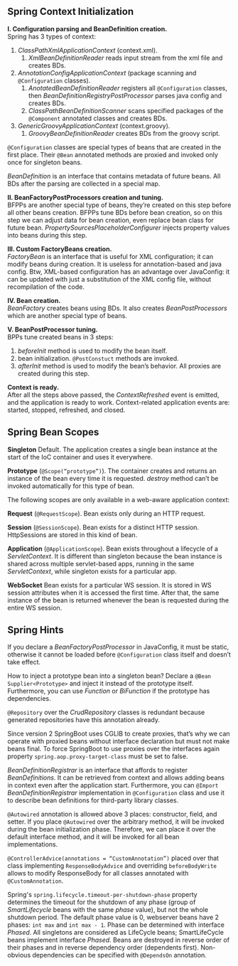 ## Spring Context Initialization

**I. Configuration parsing and BeanDefinition creation.**<br>
Spring has 3 types of context:
1. *ClassPathXmlApplicationContext* (context.xml).
   1. *XmlBeanDefinitionReader* reads input stream from the xml file and creates BDs.
2. *AnnotationConfigApplicationContext* (package scanning and `@Configuration` classes).
   1. *AnotatedBeanDefinitionReader* registers all `@Configuration` classes, then *BeanDefinitionRegistryPostProcessor* parses java config and creates BDs.
   2. *ClassPathBeanDefinitionScanner* scans specified packages of the `@Component` annotated classes and creates BDs.
3. *GenericGroovyApplicationContext* (context.groovy).
   1. *GroovyBeanDefinitionReader* creates BDs from the groovy script.

`@Configuration` classes are special types of beans that are created in the first place. Their `@Bean` annotated methods are proxied and invoked only once for singleton beans.

*BeanDefinition* is an interface that contains metadata of future beans. All BDs after the parsing are collected in a special map.

**II. BeanFactoryPostProcessors creation and tuning.**<br>
BFPPs are another special type of beans, they’re created on this step before all other beans creation. BFPPs tune BDs before bean creation, so on this step we can adjust data for bean creation, even replace bean class for future bean. *PropertySourcesPlaceholderConfigurer* injects property values into beans during this step.

**III. Custom FactoryBeans creation.**<br>
*FactoryBean* is an interface that is useful for XML configuration; it can modify beans during creation. It is useless for annotation-based and java config. Btw, XML-based configuration has an advantage over JavaConfig: it can be updated with just a substitution of the XML config file, without recompilation of the code.

**IV. Bean creation.**<br>
*BeanFactory* creates beans using BDs. It also creates *BeanPostProcessors* which are another special type of beans.

**V. BeanPostProcessor tuning.**<br>
BPPs tune created beans in 3 steps:
1. *beforeInit* method is used to modify the bean itself.
2. bean initialization. `@PostConstuct` methods are invoked.
3. *afterInit* method is used to modify the bean’s behavior. All proxies are created during this step.

**Context is ready.**<br>
After all the steps above passed, the *ContextRefreshed* event is emitted, and the application is ready to work. Context-related application events are: started, stopped, refreshed, and closed.
## Spring Bean Scopes

**Singleton** Default. The application creates a single bean instance at the start of the IoC container and uses it everywhere.

**Prototype** (`@Scope(“prototype”)`). The container creates and returns an instance of the bean every time it is requested. *destroy* method can’t be invoked automatically for this type of bean.

The following scopes are only available in a web-aware application context:

**Request** (`@RequestScope`). Bean exists only during an HTTP request. 

**Session** (`@SessionScope`). Bean exists for a distinct HTTP session. HttpSessions are stored in this kind of bean.

**Application** (`@ApplicationScope`). Bean exists throughout a lifecycle of a *ServletContext*. It is different than singleton because the bean instance is shared across multiple servlet-based apps, running in the same *ServletContext*, while singleton exists for a particular app.

**WebSocket** Bean exists for a particular WS session. It is stored in WS session attributes when it is accessed the first time. After that, the same instance of the bean is returned whenever the bean is requested during the entire WS session.
## Spring Hints

If you declare a *BeanFactoryPostProcessor* in JavaConfig, it must be static, otherwise it cannot be loaded before `@Configuration` class itself and doesn’t take effect.

How to inject a prototype bean into a singleton bean? Declare a `@Bean Supplier<Prototype>` and inject it instead of the prototype itself. Furthermore, you can use *Function* or *BiFunction* if the prototype has dependencies.

`@Repository` over the *CrudRepository* classes is redundant because generated repositories have this annotation already.

Since version 2 SpringBoot uses CGLIB to create proxies, that’s why we can operate with proxied beans without interface declaration but must not make beans final. To force SpringBoot to use proxies over the interfaces again property `spring.aop.proxy-target-class` must be set to false.

*BeanDefinitionRegistrar* is an interface that affords to register *BeanDefinitions*. It can be retrieved from context and allows adding beans in context even after the application start. Furthermore, you can `@Import` *BeanDefinitionRegistrar* implementation in `@Configuration` class and use it to describe bean definitions for third-party library classes.

`@Autowired` annotation is allowed above 3 places: constructor, field, and setter. If you place `@Autowired` over the arbitrary method, it will be invoked during the bean initialization phase. Therefore, we can place it over the default interface method, and it will be invoked for all bean implementations.

`@ControllerAdvice(annotations = “CustomAnnotation”)` placed over that class implementing `ResponseBodyAdvice` and overriding `beforeBodyWrite` allows to modify ResponseBody for all classes annotated with `@CustomAnnotation`.

Spring's `spring.lifecycle.timeout-per-shutdown-phase` property determines the timeout for the shutdown of any phase (group of *SmartLifecycle* beans with the same *phase* value), but not the whole shutdown period. The default phase value is 0, webserver beans have 2 phases: `int max` and `int max - 1`. Phase can be determined with interface *Phased*. All singletons are considered as LifeCycle beans; SmartLifeCycle beans implement interface *Phased*. Beans are destroyed in reverse order of their phases and in reverse dependency order (dependents first). Non-obvious dependencies can be specified with `@DependsOn` annotation.
